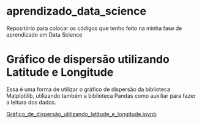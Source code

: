 # aprendizado_data_science
Repositório para colocar os códigos que tenho feito na minha fase de aprendizado em Data Science

# Gráfico de dispersão utilizando Latitude e Longitude

Essa é uma forma de utilizar o gráfico de dispersão da biblioteca Matplotilib, utilizando também a biblioteca Pandas como auxiliar para fazer a leitura dos dados. 

[Gráfico_de_dispersão_utilizando_latitude_e_longitude.ipynb](\Gráfico_de_dispersão_utilizando_latitude_e_longitude.ipynb)

